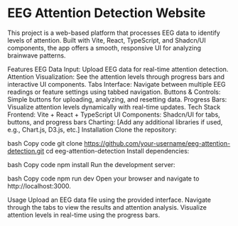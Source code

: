 # EEG Attention Detection Website
This project is a web-based platform that processes EEG data to identify levels of attention. Built with Vite, React, TypeScript, and Shadcn/UI components, the app offers a smooth, responsive UI for analyzing brainwave patterns.

Features
EEG Data Input: Upload EEG data for real-time attention detection.
Attention Visualization: See the attention levels through progress bars and interactive UI components.
Tabs Interface: Navigate between multiple EEG readings or feature settings using tabbed navigation.
Buttons & Controls: Simple buttons for uploading, analyzing, and resetting data.
Progress Bars: Visualize attention levels dynamically with real-time updates.
Tech Stack
Frontend: Vite + React + TypeScript
UI Components: Shadcn/UI for tabs, buttons, and progress bars
Charting: [Add any additional libraries if used, e.g., Chart.js, D3.js, etc.]
Installation
Clone the repository:

bash
Copy code
git clone https://github.com/your-username/eeg-attention-detection.git
cd eeg-attention-detection
Install dependencies:

bash
Copy code
npm install
Run the development server:

bash
Copy code
npm run dev
Open your browser and navigate to http://localhost:3000.

Usage
Upload an EEG data file using the provided interface.
Navigate through the tabs to view the results and attention analysis.
Visualize attention levels in real-time using the progress bars.
```
